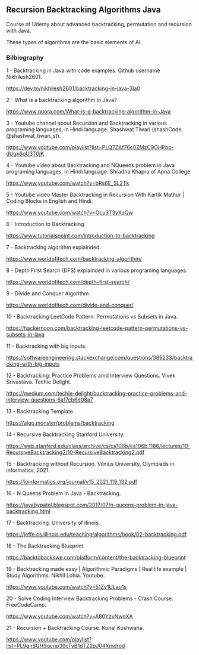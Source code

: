 ## Recursion Backtracking Algorithms Java

Course of Udemy about advanced backtracking, permutation and recursion with Java.

These types of algorithms are the basic elements of AI.


### Bilbiography

1 - Backtracking in Java with code examples. Github username Nikhilesh2601.

https://dev.to/nikhilesh2601/backtracking-in-java-3la0

2 - What is a backtracking algorithm in Java?

https://www.quora.com/What-is-a-backtracking-algorithm-in-Java

3 - Youtube channel about Recursion and Backtracking in various programing languages, in Hindi language. Shashwat Tiwari (shashCode, @shashwat_tiwari_st).

https://www.youtube.com/playlist?list=PLQ7ZAf76c0ZMzC9OHPbo-dUgx6oU3T0jK

4 - Youtube video about Backtracking and NQueens problem in Java programing languages, in Hindi language. Shradha Khapra of Apna College. 

https://www.youtube.com/watch?v=bRs6E_SL2Tk

5 - Youtube video Master Backtracking in Recursion With Kartik Mathur | Coding Blocks in English and Hindi.

https://www.youtube.com/watch?v=Ocu3T3yXoQw

6 - Introduction to Backtracking.

https://www.tutorialspoint.com/introduction-to-backtracking

7 - Backtracking algorithm explainded.

https://www.worldofitech.com/backtracking-algorithm/

8 - Depth First Search (DFS) explainded in various programing languages.

https://www.worldofitech.com/depth-first-search/

9 - Divide and Conquer Algorithm.

https://www.worldofitech.com/divide-and-conquer/

10 - Backtracking LeetCode Pattern: Permutations vs Subsets in Java.

https://hackernoon.com/backtracking-leetcode-pattern-permutations-vs-subsets-in-java

11 - Backtracking with big inputs.

https://softwareengineering.stackexchange.com/questions/389233/backtracking-with-big-inputs

12 - Backtracking: Practice Problems amd Interview Questions. Vivek Srivastava. Techie Delight. 

https://medium.com/techie-delight/backtracking-practice-problems-and-interview-questions-6a17cb6d08a7

13 - Backtracking Template.

https://algo.monster/problems/backtracking

14 - Recursive Backtracking Stanford University.

https://web.stanford.edu/class/archive/cs/cs106b/cs106b.1186/lectures/10-RecursiveBacktracking2/10-RecursiveBacktracking2.pdf

15 - Backtracking without Recursion. Vilnius University, Olympiads in informatics, 2021.

https://ioinformatics.org/journal/v15_2021_119_132.pdf

16 - N Queens Problem in Java - Backtracking.

https://javabypatel.blogspot.com/2017/07/n-queens-problem-in-java-backtracking.html

17 - Backtracking. University of Ilinois.

https://jeffe.cs.illinois.edu/teaching/algorithms/book/02-backtracking.pdf

18 - The Backtracking Blueprint

https://backtobackswe.com/platform/content/the-backtracking-blueprint

19 - Backtracking made easy | Algorithmic Paradigms | Real life example | Study Algorithms. Nikhil Lohia. Youtube.
  
  https://www.youtube.com/watch?v=51Zy1ULau1s
  
20 - Solve Coding Interview Backtracking Problems - Crash Course. FreeCodeCamp.

  https://www.youtube.com/watch?v=A80YzvNwqXA

21 - Recursion + Backtracking Course. Kunal Kushwaha.

https://www.youtube.com/playlist?list=PL9gnSGHSqcnp39cTyB1dTZ2pJ04Xmdrod
